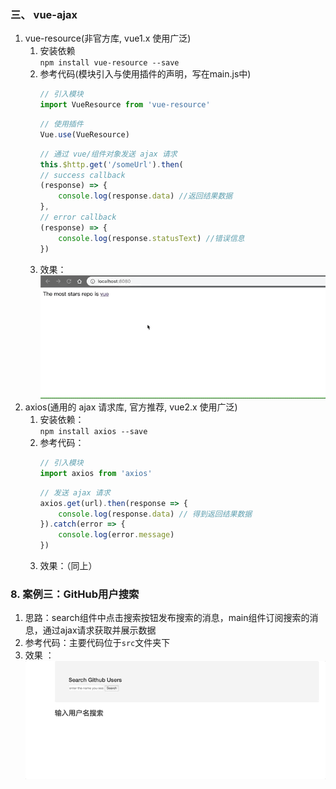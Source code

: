### 三、 vue-ajax
1. vue-resource(非官方库, vue1.x 使用广泛)
    1. 安装依赖  
        ```npm install vue-resource --save```
    1. 参考代码(模块引入与使用插件的声明，写在main.js中)
        ``` js
        // 引入模块
        import VueResource from 'vue-resource' 
        ```
        ``` js
        // 使用插件
        Vue.use(VueResource)
        ```
        ``` js
        // 通过 vue/组件对象发送 ajax 请求 
        this.$http.get('/someUrl').then(
        // success callback
        (response) => {
            console.log(response.data) //返回结果数据 
        }, 
        // error callback
        (response) => {
            console.log(response.statusText) //错误信息 
        })
        ```
    1. 效果： 
        ![](images/vue28.gif)
1. axios(通用的 ajax 请求库, 官方推荐, vue2.x 使用广泛)
    1. 安装依赖：  
        ```npm install axios --save```
    1. 参考代码：
        ``` js
        // 引入模块
        import axios from 'axios'
        ```
        ``` js
        // 发送 ajax 请求 
        axios.get(url).then(response => {
            console.log(response.data) // 得到返回结果数据
        }).catch(error => {
            console.log(error.message) 
        })
        ```
    1. 效果：（同上）

### 8. 案例三：GitHub用户搜索
1. 思路：search组件中点击搜索按钮发布搜索的消息，main组件订阅搜索的消息，通过ajax请求获取并展示数据
1. 参考代码：主要代码位于```src```文件夹下
1. 效果 ：  
    ![](images/vue29.gif)
